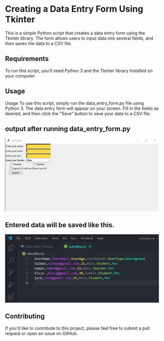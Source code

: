 # Creating a Data Entry Form Using Tkinter
This is a simple Python script that creates a data entry form using the Tkinter library. The form allows users to input data into several fields, and then saves the data to a CSV file.

## Requirements
To run this script, you'll need Python 3 and the Tkinter library installed on your computer.

##  Usage
Usage
To use this script, simply run the data_entry_form.py file using Python 3. The data entry form will appear on your screen. Fill in the fields as desired, and then click the "Save" button to save your data to a CSV file.

## output after running data_entry_form.py
![Alt text](https://github.com/salmanpython06/Data-entry-form-tkinter/blob/master/RESULT/SNIPSHOT%20OF%20DATA%20ENTRY%20FORM.jpg)

## Entered data will be saved like this.
![alt text](https://github.com/salmanpython06/Data-entry-form-tkinter/blob/master/RESULT/form_data_saved_here.jpg)


## Contributing
If you'd like to contribute to this project, please feel free to submit a pull request or open an issue on GitHub.



